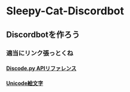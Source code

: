 # Sleepy-Cat-Discordbot

## Discordbotを作ろう

### 適当にリンク張っとくね

#### [Discode.py APIリファレンス](https://discordpy.readthedocs.io/ja/latest/api.html)
#### [Unicode絵文字](https://emojipedia.org/)
